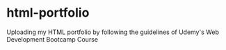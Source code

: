 # html-portfolio
Uploading my HTML portfolio by following the guidelines of Udemy's Web Development Bootcamp Course
